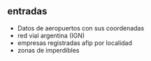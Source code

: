 ## entradas

- Datos de aeropuertos con sus coordenadas
- red vial argentina (IGN)
- empresas registradas afip por localidad
- zonas de imperdibles
